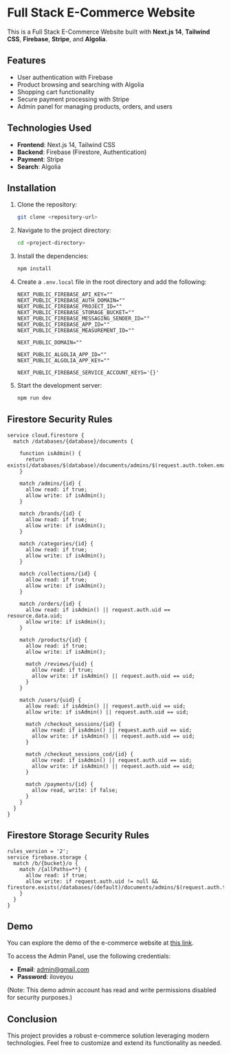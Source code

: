 # Full Stack E-Commerce Website

This is a Full Stack E-Commerce Website built with **Next.js 14**, **Tailwind CSS**, **Firebase**, **Stripe**, and **Algolia**.

## Features

- User authentication with Firebase
- Product browsing and searching with Algolia
- Shopping cart functionality
- Secure payment processing with Stripe
- Admin panel for managing products, orders, and users

## Technologies Used

- **Frontend**: Next.js 14, Tailwind CSS
- **Backend**: Firebase (Firestore, Authentication)
- **Payment**: Stripe
- **Search**: Algolia

## Installation

1. Clone the repository:
   ```bash
   git clone <repository-url>
   ```

2. Navigate to the project directory:
   ```bash
   cd <project-directory>
   ```

3. Install the dependencies:
   ```bash
   npm install
   ```

4. Create a `.env.local` file in the root directory and add the following:

   ```plaintext
   NEXT_PUBLIC_FIREBASE_API_KEY=""
   NEXT_PUBLIC_FIREBASE_AUTH_DOMAIN=""
   NEXT_PUBLIC_FIREBASE_PROJECT_ID=""
   NEXT_PUBLIC_FIREBASE_STORAGE_BUCKET=""
   NEXT_PUBLIC_FIREBASE_MESSAGING_SENDER_ID=""
   NEXT_PUBLIC_FIREBASE_APP_ID=""
   NEXT_PUBLIC_FIREBASE_MEASUREMENT_ID=""
   
   NEXT_PUBLIC_DOMAIN=""
   
   NEXT_PUBLIC_ALGOLIA_APP_ID=""
   NEXT_PUBLIC_ALGOLIA_APP_KEY=""
   
   NEXT_PUBLIC_FIREBASE_SERVICE_ACCOUNT_KEYS='{}'
   ```

5. Start the development server:
   ```bash
   npm run dev
   ```

## Firestore Security Rules

```plaintext
service cloud.firestore {
  match /databases/{database}/documents {
    
    function isAdmin() {
      return exists(/databases/$(database)/documents/admins/$(request.auth.token.email));
    }

    match /admins/{id} {
      allow read: if true;
      allow write: if isAdmin();
    }

    match /brands/{id} {
      allow read: if true;
      allow write: if isAdmin();
    }

    match /categories/{id} {
      allow read: if true;
      allow write: if isAdmin();
    }

    match /collections/{id} {
      allow read: if true;
      allow write: if isAdmin();
    }

    match /orders/{id} {
      allow read: if isAdmin() || request.auth.uid == resource.data.uid;
      allow write: if isAdmin();
    }

    match /products/{id} {
      allow read: if true;
      allow write: if isAdmin();

      match /reviews/{uid} {
        allow read: if true;
        allow write: if isAdmin() || request.auth.uid == uid;
      }
    }

    match /users/{uid} {
      allow read: if isAdmin() || request.auth.uid == uid;
      allow write: if isAdmin() || request.auth.uid == uid;

      match /checkout_sessions/{id} {
        allow read: if isAdmin() || request.auth.uid == uid;
        allow write: if isAdmin() || request.auth.uid == uid;
      }

      match /checkout_sessions_cod/{id} {
        allow read: if isAdmin() || request.auth.uid == uid;
        allow write: if isAdmin() || request.auth.uid == uid;
      }

      match /payments/{id} {
        allow read, write: if false;
      }
    }
  }
}
```

## Firestore Storage Security Rules

```plaintext
rules_version = '2';
service firebase.storage {
  match /b/{bucket}/o {
    match /{allPaths=**} {
      allow read: if true;
      allow write: if request.auth.uid != null && firestore.exists(/databases/(default)/documents/admins/$(request.auth.token.email));
    }
  }
}
```

## Demo

You can explore the demo of the e-commerce website at [this link](https://docs-reader-store.vercel.app). 

To access the Admin Panel, use the following credentials:

- **Email**: admin@gmail.com
- **Password**: iloveyou

(Note: This demo admin account has read and write permissions disabled for security purposes.)

## Conclusion

This project provides a robust e-commerce solution leveraging modern technologies. Feel free to customize and extend its functionality as needed.

